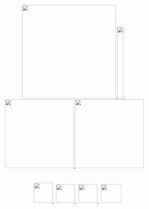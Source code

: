 <p align="center">
<a href="https://www.nvidia.com/ko-kr/geforce/graphics-cards/40-series/rtx-4090/" target="_blank">
<img src="https://user-images.githubusercontent.com/101509164/221414080-77046d8c-fe44-43d5-9e1d-08ad74abe512.png" width="300">
</a>
<a href="https://www.youtube.com/watch?v=SdDs0ScOFSU" target="_blank">
  <img src="https://user-images.githubusercontent.com/101509164/225801026-d393b058-49be-47da-9b64-55a0a6ed1a46.png" style="width:20px; height:230px">
</a>&nbsp;&nbsp;
<a href="https://solved.ac/profile/aprkfrmrgua1" target="_blank">
  <img src="http://mazassumnida.wtf/api/v2/generate_badge?boj=aprkfrmrgua1" style="width:220px; padding-bottom:47px">
</a>
<a>
  <img src="http://mazandi.herokuapp.com/api?handle=aprkfrmrgua1&theme=dark" style="width:220px; padding-bottom:47px">
</a>
</br>&nbsp;&nbsp;&nbsp;&nbsp;
<a href="mailto:aprkfrmrgua@gmail.com" target="_blank">
  <img src="https://user-images.githubusercontent.com/101509164/196611221-2e0f4522-8b05-4895-a00d-148394ad7811.png" style="width:60px; height:65px">
</a>
&nbsp;
<a href="mailto:dnjfdid14@naver.com" target="_blank">
  <img src="https://user-images.githubusercontent.com/101509164/196611966-8736d416-ee3e-4f7d-9105-05f560be95e0.png" style="width:60px">
</a>
&nbsp;
<a href="https://velog.io/@aprkfrmrgua" target="_blank">
  <img src="https://user-images.githubusercontent.com/101509164/196610533-424a8bb1-a6c6-48f2-a249-9535aca149da.png" style="width:60px">
</a>
&nbsp;
<a href="https://velog.io/@aprkfrmrgua" target="_blank">
  <img src="https://user-images.githubusercontent.com/101509164/225542194-ce3245ae-5a42-466c-8908-c198a45f6223.png" style="width:65px; height:60px">
</a>
